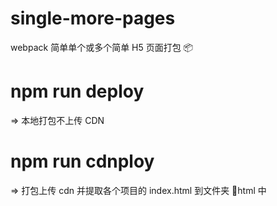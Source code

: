 # single-more-pages

webpack 简单单个或多个简单 H5 页面打包 📦

# npm run deploy

=> 本地打包不上传 CDN

# npm run cdnploy

=> 打包上传 cdn 并提取各个项目的 index.html 到文件夹 📁html 中
